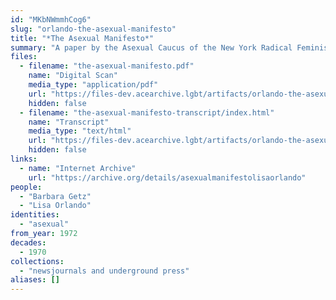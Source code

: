 ```yaml
---
id: "MKbNWmmhCog6"
slug: "orlando-the-asexual-manifesto"
title: "*The Asexual Manifesto*"
summary: "A paper by the Asexual Caucus of the New York Radical Feminists"
files:
  - filename: "the-asexual-manifesto.pdf"
    name: "Digital Scan"
    media_type: "application/pdf"
    url: "https://files-dev.acearchive.lgbt/artifacts/orlando-the-asexual-manifesto/the-asexual-manifesto.pdf"
    hidden: false
  - filename: "the-asexual-manifesto-transcript/index.html"
    name: "Transcript"
    media_type: "text/html"
    url: "https://files-dev.acearchive.lgbt/artifacts/orlando-the-asexual-manifesto/the-asexual-manifesto-transcript/index.html"
    hidden: false
links:
  - name: "Internet Archive"
    url: "https://archive.org/details/asexualmanifestolisaorlando"
people:
  - "Barbara Getz"
  - "Lisa Orlando"
identities:
  - "asexual"
from_year: 1972
decades:
  - 1970
collections:
  - "newsjournals and underground press"
aliases: []
---
```

